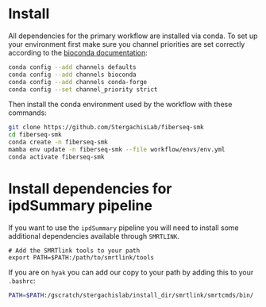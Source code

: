 # Install

All dependencies for the primary workflow are installed via conda. To set up your environment first make sure you channel priorities are set correctly according to the [bioconda documentation](https://bioconda.github.io/#usage):
```bash
conda config --add channels defaults
conda config --add channels bioconda
conda config --add channels conda-forge
conda config --set channel_priority strict
```
Then install the conda environment used by the workflow with these commands:
```bash
git clone https://github.com/StergachisLab/fiberseq-smk
cd fiberseq-smk
conda create -n fiberseq-smk
mamba env update -n fiberseq-smk --file workflow/envs/env.yml 
conda activate fiberseq-smk
```

# Install dependencies for ipdSummary pipeline
If you want to use the `ipdSummary` pipeline you will need to install some additional dependencies available through `SMRTLINK`. 
```
# Add the SMRTlink tools to your path
export PATH=$PATH:/path/to/smrtlink/tools
```
If you are on `hyak` you can add our copy to your path by adding this to your `.bashrc`:
```bash
PATH=$PATH:/gscratch/stergachislab/install_dir/smrtlink/smrtcmds/bin/
```

